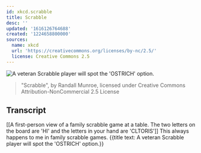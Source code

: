 ```yaml
---
id: xkcd.scrabble
title: Scrabble
desc: ''
updated: '1616126764688'
created: '1224658800000'
sources:
  name: xkcd
  url: 'https://creativecommons.org/licenses/by-nc/2.5/'
  license: Creative Commons 2.5
---
```

![A veteran Scrabble player will spot the 'OSTRICH' option.](https://imgs.xkcd.com/comics/scrabble.png)
> "Scrabble", by Randall Munroe, licensed under Creative Commons Attribution-NonCommercial 2.5 License

## Transcript
[[A first-person view of a family scrabble game at a table. The two letters on the board are 'HI' and the letters in your hand are 'CLTORIS']]
This always happens to me in family scrabble games.
{{title text: A veteran Scrabble player will spot the 'OSTRICH' option.}}
